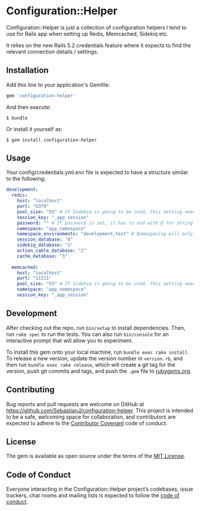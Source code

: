 # Configuration::Helper

Configuration::Helper is just a collection of configuration helpers I tend to use for Rails app when setting up Redis, Memcached, Sidekiq etc.

It relies on the new Rails 5.2 credentials feature where it expects to find the relevant connection details / settings.

## Installation

Add this line to your application's Gemfile:

```ruby
gem 'configuration-helper'
```

And then execute:

    $ bundle

Or install it yourself as:

    $ gem install configuration-helper

## Usage

Your config/credentials.yml.enc file is expected to have a structure similar to the following:

```yaml
development:
  redis:
    host: "localhost"
    port: "6379"
    pool_size: "55" # If Sidekiq is going to be used, this setting needs to be set higher than the concurrency setting in config/sidekiq.yml
    session_key: "_app_session"
    password: "" # If password is set, it has to end with @ for string concatenation to work properly
    namespace: "app_namespace"
    namespace_environments: "development,test" # Namespacing will only be enabled for the defined environments, namespacing is not recommended for production use
    session_database: "0"
    sidekiq_database: "1"
    action_cable_database: "2"
    cache_database: "3"
  
  memcached:
    host: "localhost"
    port: "11211"
    pool_size: "55" # If Sidekiq is going to be used, this setting needs to be set higher than the concurrency setting in config/sidekiq.yml
    namespace: "app_namespace"
    session_key: "_app_session"
```

## Development

After checking out the repo, run `bin/setup` to install dependencies. Then, run `rake spec` to run the tests. You can also run `bin/console` for an interactive prompt that will allow you to experiment.

To install this gem onto your local machine, run `bundle exec rake install`. To release a new version, update the version number in `version.rb`, and then run `bundle exec rake release`, which will create a git tag for the version, push git commits and tags, and push the `.gem` file to [rubygems.org](https://rubygems.org).

## Contributing

Bug reports and pull requests are welcome on GitHub at https://github.com/SebastianJ/configuration-helper. This project is intended to be a safe, welcoming space for collaboration, and contributors are expected to adhere to the [Contributor Covenant](http://contributor-covenant.org) code of conduct.

## License

The gem is available as open source under the terms of the [MIT License](https://opensource.org/licenses/MIT).

## Code of Conduct

Everyone interacting in the Configuration::Helper project’s codebases, issue trackers, chat rooms and mailing lists is expected to follow the [code of conduct](https://github.com/SebastianJ/configuration-helper/blob/master/CODE_OF_CONDUCT.md).
